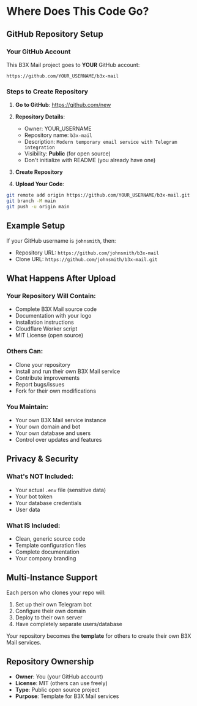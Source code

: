 # Where Does This Code Go?

## GitHub Repository Setup

### Your GitHub Account
This B3X Mail project goes to **YOUR** GitHub account:

```
https://github.com/YOUR_USERNAME/b3x-mail
```

### Steps to Create Repository

1. **Go to GitHub**: https://github.com/new
2. **Repository Details**:
   - Owner: YOUR_USERNAME
   - Repository name: `b3x-mail`
   - Description: `Modern temporary email service with Telegram integration`
   - Visibility: **Public** (for open source)
   - Don't initialize with README (you already have one)

3. **Create Repository**

4. **Upload Your Code**:
```bash
git remote add origin https://github.com/YOUR_USERNAME/b3x-mail.git
git branch -M main
git push -u origin main
```

## Example Setup

If your GitHub username is `johnsmith`, then:
- Repository URL: `https://github.com/johnsmith/b3x-mail`
- Clone URL: `https://github.com/johnsmith/b3x-mail.git`

## What Happens After Upload

### Your Repository Will Contain:
- Complete B3X Mail source code
- Documentation with your logo
- Installation instructions
- Cloudflare Worker script
- MIT License (open source)

### Others Can:
- Clone your repository
- Install and run their own B3X Mail service
- Contribute improvements
- Report bugs/issues
- Fork for their own modifications

### You Maintain:
- Your own B3X Mail service instance
- Your own domain and bot
- Your own database and users
- Control over updates and features

## Privacy & Security

### What's NOT Included:
- Your actual `.env` file (sensitive data)
- Your bot token
- Your database credentials
- User data

### What IS Included:
- Clean, generic source code
- Template configuration files
- Complete documentation
- Your company branding

## Multi-Instance Support

Each person who clones your repo will:
1. Set up their own Telegram bot
2. Configure their own domain
3. Deploy to their own server
4. Have completely separate users/database

Your repository becomes the **template** for others to create their own B3X Mail services.

## Repository Ownership

- **Owner**: You (your GitHub account)
- **License**: MIT (others can use freely)
- **Type**: Public open source project
- **Purpose**: Template for B3X Mail services